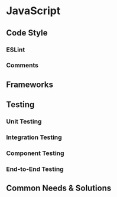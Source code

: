 # JavaScript

## Code Style

### ESLint

### Comments

## Frameworks

## Testing

### Unit Testing

### Integration Testing

### Component Testing

### End-to-End Testing

## Common Needs & Solutions
